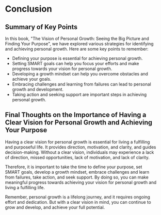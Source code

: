 # Conclusion

Summary of Key Points
---------------------

In this book, "The Vision of Personal Growth: Seeing the Big Picture and Finding Your Purpose", we have explored various strategies for identifying and achieving personal growth. Here are some key points to remember:

* Defining your purpose is essential for achieving personal growth.
* Setting SMART goals can help you focus your efforts and make progress towards your vision for personal growth.
* Developing a growth mindset can help you overcome obstacles and achieve your goals.
* Embracing challenges and learning from failures can lead to personal growth and development.
* Taking action and seeking support are important steps in achieving personal growth.

Final Thoughts on the Importance of Having a Clear Vision for Personal Growth and Achieving Your Purpose
--------------------------------------------------------------------------------------------------------

Having a clear vision for personal growth is essential for living a fulfilling and purposeful life. It provides direction, motivation, and clarity, and guides decision-making. Without a clear vision, individuals may experience a lack of direction, missed opportunities, lack of motivation, and lack of clarity.

Therefore, it is important to take the time to define your purpose, set SMART goals, develop a growth mindset, embrace challenges and learn from failures, take action, and seek support. By doing so, you can make meaningful progress towards achieving your vision for personal growth and living a fulfilling life.

Remember, personal growth is a lifelong journey, and it requires ongoing effort and dedication. But with a clear vision in mind, you can continue to grow and develop, and achieve your full potential.
